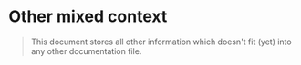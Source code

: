 # Other mixed context

> This document stores all other information which doesn't fit (yet) into any other documentation file.
